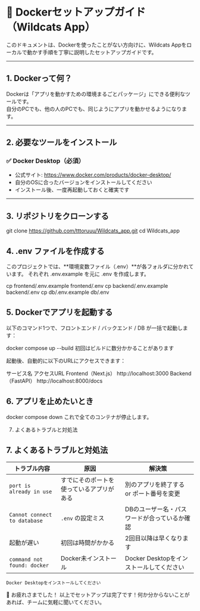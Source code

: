 # 🐳 Dockerセットアップガイド（Wildcats App）

このドキュメントは、Dockerを使ったことがない方向けに、Wildcats Appをローカルで動かす手順を丁寧に説明したセットアップガイドです。

---

## 1. Dockerって何？

Dockerは「アプリを動かすための環境まるごとパッケージ」にできる便利なツールです。  
自分のPCでも、他の人のPCでも、同じようにアプリを動かせるようになります。

---

## 2. 必要なツールをインストール

### ✅ Docker Desktop（必須）

- 公式サイト: https://www.docker.com/products/docker-desktop/
- 自分のOSに合ったバージョンをインストールしてください
- インストール後、一度再起動しておくと確実です

---

## 3. リポジトリをクローンする

git clone https://github.com/tttoruuu/Wildcats_app.git
cd Wildcats_app

## 4. .env ファイルを作成する
このプロジェクトでは、**環境変数ファイル（.env）**が各フォルダに分かれています。
それぞれ .env.example を元に .env を作成します。

cp frontend/.env.example frontend/.env
cp backend/.env.example backend/.env
cp db/.env.example db/.env

## 5. Dockerでアプリを起動する
以下のコマンド1つで、フロントエンド / バックエンド / DB が一括で起動します：

docker compose up --build
初回はビルドに数分かかることがあります

起動後、自動的に以下のURLにアクセスできます：

サービス名	アクセスURL
Frontend（Next.js）	http://localhost:3000
Backend（FastAPI）	http://localhost:8000/docs

## 6. アプリを止めたいとき
docker compose down
これで全てのコンテナが停止します。

7. よくあるトラブルと対処法
## 7. よくあるトラブルと対処法

| トラブル内容 | 原因 | 解決策 |
|--------------|------|--------|
| `port is already in use` | すでにそのポートを使っているアプリがある | 別のアプリを終了する or ポート番号を変更 |
| `Cannot connect to database` | `.env` の設定ミス | DBのユーザー名・パスワードが合っているか確認 |
| 起動が遅い | 初回は時間がかかる | 2回目以降は早くなります |
| `command not found: docker` | Docker未インストール | Docker Desktopをインストールしてください |
	Docker Desktopをインストールしてください
🎉 お疲れさまでした！
以上でセットアップは完了です！何か分からないことがあれば、チームに気軽に聞いてください。


